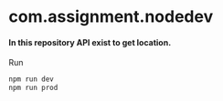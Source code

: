 # com.assignment.nodedev

#### In this repository API exist to get location.

Run
```bash
npm run dev
npm run prod